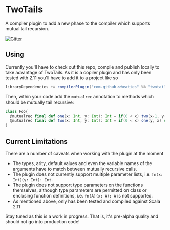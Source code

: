 # TwoTails

A compiler plugin to add a new phase to the compiler which supports mutual tail recursion.

[![Gitter](https://badges.gitter.im/wheaties/TwoTails.svg)](https://gitter.im/wheaties/TwoTails?utm_source=badge&utm_medium=badge&utm_campaign=pr-badge&utm_content=badge)

## Using

Currently you'll have to check out this repo, compile and publish locally to take advantage of TwoTails. As it is a copiler plugin and has only been tested with 2.11 you'll have to add it to a project like so

```scala
libraryDependencies += compilerPlugin("com.github.wheaties" %% "twotails" % "0.0.1")
```

Then, within your code add the `mutualrec` annotation to methods which should be mutually tail recursive:

```scala
class Foo{
  @mutualrec final def one(x: Int, y: Int): Int = if(0 < x) two(x-1, y+1) else y
  @mutualrec final def two(x: Int, y: Int): Int = if(0 < x) one(y, x) else y
}
```

## Current Limitations

There are a number of caveats when working with the plugin at the moment

 * The types, arity, default values and even the variable names of the arguments have to match between mutually recursive calls.
 * The plugin does not currently support multiple parameter lists, i.e. `fn(x: Int)(y: Int): Int`.
 * The plugin does not support type parameters on the functions themselves, although type parameters are permitted on class or enclosing function definitions, i.e. `fn[A](x: A): A` is not supported.
 * As mentioned above, only has been tested and compiled against Scala 2.11

Stay tuned as this is a work in progress. That is, it's pre-alpha quality and should not go into production code!